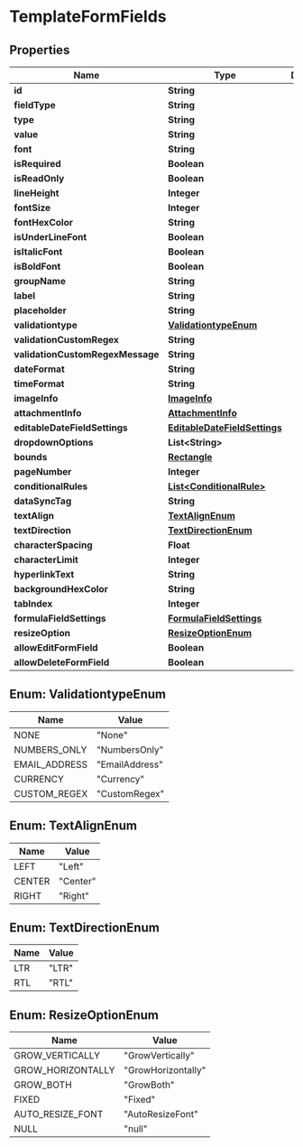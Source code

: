 

# TemplateFormFields


## Properties

| Name | Type | Description | Notes |
|------------ | ------------- | ------------- | -------------|
|**id** | **String** |  |  [optional] |
|**fieldType** | **String** |  |  [optional] |
|**type** | **String** |  |  [optional] |
|**value** | **String** |  |  [optional] |
|**font** | **String** |  |  [optional] |
|**isRequired** | **Boolean** |  |  [optional] |
|**isReadOnly** | **Boolean** |  |  [optional] |
|**lineHeight** | **Integer** |  |  [optional] |
|**fontSize** | **Integer** |  |  [optional] |
|**fontHexColor** | **String** |  |  [optional] |
|**isUnderLineFont** | **Boolean** |  |  [optional] |
|**isItalicFont** | **Boolean** |  |  [optional] |
|**isBoldFont** | **Boolean** |  |  [optional] |
|**groupName** | **String** |  |  [optional] |
|**label** | **String** |  |  [optional] |
|**placeholder** | **String** |  |  [optional] |
|**validationtype** | [**ValidationtypeEnum**](#ValidationtypeEnum) |  |  [optional] |
|**validationCustomRegex** | **String** |  |  [optional] |
|**validationCustomRegexMessage** | **String** |  |  [optional] |
|**dateFormat** | **String** |  |  [optional] |
|**timeFormat** | **String** |  |  [optional] |
|**imageInfo** | [**ImageInfo**](ImageInfo.md) |  |  [optional] |
|**attachmentInfo** | [**AttachmentInfo**](AttachmentInfo.md) |  |  [optional] |
|**editableDateFieldSettings** | [**EditableDateFieldSettings**](EditableDateFieldSettings.md) |  |  [optional] |
|**dropdownOptions** | **List&lt;String&gt;** |  |  [optional] |
|**bounds** | [**Rectangle**](Rectangle.md) |  |  [optional] |
|**pageNumber** | **Integer** |  |  [optional] |
|**conditionalRules** | [**List&lt;ConditionalRule&gt;**](ConditionalRule.md) |  |  [optional] |
|**dataSyncTag** | **String** |  |  [optional] |
|**textAlign** | [**TextAlignEnum**](#TextAlignEnum) |  |  [optional] |
|**textDirection** | [**TextDirectionEnum**](#TextDirectionEnum) |  |  [optional] |
|**characterSpacing** | **Float** |  |  [optional] |
|**characterLimit** | **Integer** |  |  [optional] |
|**hyperlinkText** | **String** |  |  [optional] |
|**backgroundHexColor** | **String** |  |  [optional] |
|**tabIndex** | **Integer** |  |  [optional] |
|**formulaFieldSettings** | [**FormulaFieldSettings**](FormulaFieldSettings.md) |  |  [optional] |
|**resizeOption** | [**ResizeOptionEnum**](#ResizeOptionEnum) |  |  [optional] |
|**allowEditFormField** | **Boolean** |  |  [optional] |
|**allowDeleteFormField** | **Boolean** |  |  [optional] |



## Enum: ValidationtypeEnum

| Name | Value |
|---- | -----|
| NONE | &quot;None&quot; |
| NUMBERS_ONLY | &quot;NumbersOnly&quot; |
| EMAIL_ADDRESS | &quot;EmailAddress&quot; |
| CURRENCY | &quot;Currency&quot; |
| CUSTOM_REGEX | &quot;CustomRegex&quot; |



## Enum: TextAlignEnum

| Name | Value |
|---- | -----|
| LEFT | &quot;Left&quot; |
| CENTER | &quot;Center&quot; |
| RIGHT | &quot;Right&quot; |



## Enum: TextDirectionEnum

| Name | Value |
|---- | -----|
| LTR | &quot;LTR&quot; |
| RTL | &quot;RTL&quot; |



## Enum: ResizeOptionEnum

| Name | Value |
|---- | -----|
| GROW_VERTICALLY | &quot;GrowVertically&quot; |
| GROW_HORIZONTALLY | &quot;GrowHorizontally&quot; |
| GROW_BOTH | &quot;GrowBoth&quot; |
| FIXED | &quot;Fixed&quot; |
| AUTO_RESIZE_FONT | &quot;AutoResizeFont&quot; |
| NULL | &quot;null&quot; |



